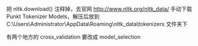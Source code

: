 
把 nltk.download() 注释掉，去官网 http://www.nltk.org/nltk_data/ 手动下载 Punkt Tokenizer Models，解压后放到 C:\Users\Administrator\AppData\Roaming\nltk_data\tokenizers 文件夹下  

有两个地方的 cross_validation 要改成 model_selection  


